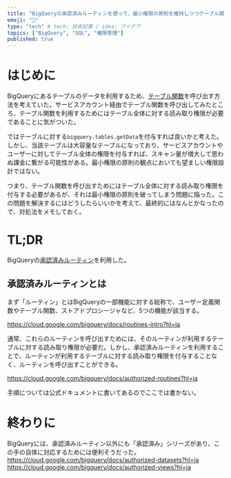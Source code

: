 ```yaml
---
title: "BigQueryの承認済みルーティンを使って、最小権限の原則を維持しつつテーブル関数を呼び出せるようにする"
emoji: "🐡"
type: "tech" # tech: 技術記事 / idea: アイデア
topics: ["BigQuery", "SQL", "権限管理"]
published: true
---
```


# はじめに
BigQueryにあるテーブルのデータを利用するため、[テーブル関数](https://cloud.google.com/bigquery/docs/table-functions?hl=ja)を呼び出す方法を考えていた。サービスアカウント経由でテーブル関数を呼び出してみたところ、テーブル関数を利用するためにはテーブル全体に対する読み取り権限が必要であることに気がついた。

ではテーブルに対する`bigquery.tables.getData`を付与すれば良いかと考えた。しかし、当該テーブルは大容量なテーブルになっており、サービスアカウントやユーザーに対してテーブル全体の権限を付与すれば、スキャン量が増大して思わぬ課金に繋がる可能性がある。最小権限の原則の観点においても望ましい権限設計ではない。

つまり、テーブル関数を呼び出すためにはテーブル全体に対する読み取り権限を付与する必要があるが、それは最小権限の原則を破ってしまう問題に陥った。この問題を解決するにはどうしたらいいかを考えて、最終的にはなんとかなったので、対処法をメモしておく。

# TL;DR
BigQueryの[承認済みルーティン](https://cloud.google.com/bigquery/docs/authorized-routines?hl=ja)を利用した。

## 承認済みルーティンとは

まず「ルーティン」とはBigQueryの一部機能に対する総称で、ユーザー定義関数やテーブル関数、ストアドプロシージャなど、5つの機能が該当する。

https://cloud.google.com/bigquery/docs/routines-intro?hl=ja

通常、これらのルーティンを呼び出すためには、そのルーティンが利用するテーブルに対する読み取り権限が必要だ。しかし、承認済みルーティンを利用することで、ルーティンが利用するテーブルに対する読み取り権限を付与することなく、ルーティンを呼び出すことができる。

https://cloud.google.com/bigquery/docs/authorized-routines?hl=ja

手順については公式ドキュメントに書いてあるのでここでは書かない。

# 終わりに
BigQueryには、承認済みルーティン以外にも「承認済み」シリーズがあり、この手の自体に対応するためには便利そうだった。
https://cloud.google.com/bigquery/docs/authorized-datasets?hl=ja
https://cloud.google.com/bigquery/docs/authorized-views?hl=ja